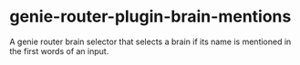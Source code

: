 # genie-router-plugin-brain-mentions
A genie router brain selector that selects a brain if its name is mentioned in the first words of an input.
